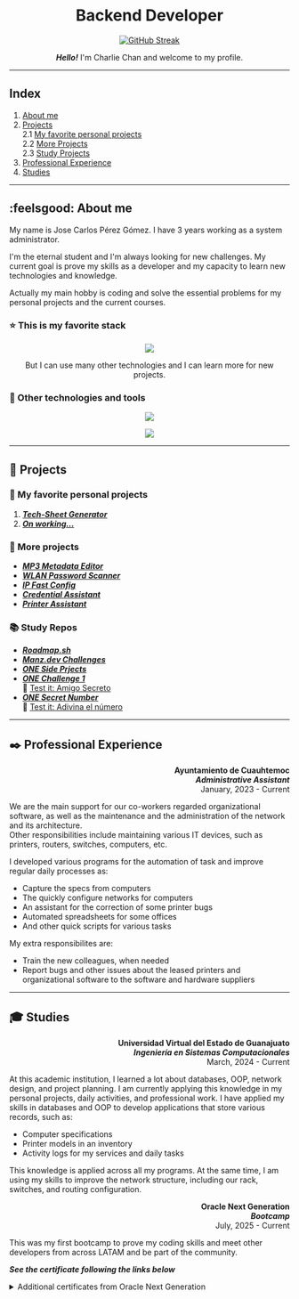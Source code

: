 <div align="center">

# Backend Developer

<a style="display: flex;" align="center">[![GitHub Streak](https://personal-streak-stats.vercel.app?user=CharlieH52&theme=dark&hide_border=true&mode=weekly)](https://git.io/streak-stats)
</a>

***Hello!*** I'm Charlie Chan and welcome to my profile.
</div>

<hr>

## Index
1. [About me](#feelsgood-about-me)
2. [Projects](#open_file_folder-projects)  
2.1 [My favorite personal projects](#star2-my-favorite-personal-projects)  
2.2 [More Projects](#file_folder-more-projects)  
2.3 [Study Projects](#books-study-repos)
3. [Professional Experience](#black_nib-professional-experience)
4. [Studies](#mortar_board-studies)

<hr>

## :feelsgood: About me
My name is Jose Carlos Pérez Gómez. I have 3 years working as a system administrator. 

I'm the eternal student and I'm always looking for new challenges. My  current goal is prove my skills as a developer and my capacity to learn new technologies and knowledge.

Actually my main hobby is coding and solve the essential problems for my personal projects and the current courses.

### :star: This is my favorite stack

<div align="center">
  <a href="https://skillicons.dev" target="_blank">
    <img src="https://skillicons.dev/icons?i=python,mysql,django,fastapi,html,css,js" />
  </a>

But I can use many other technologies and I can learn more for new projects.
</div>

### :wrench: Other technologies and tools 

<p align="center">
  <a href="https://skillicons.dev" target="_blank">
    <img src="https://skillicons.dev/icons?i=git,github,astro,sqlite,gcp,postgresql" />
  </a>
</p>
<p align="center">
  <a href="https://skillicons.dev" target="_blank">
    <img src="https://skillicons.dev/icons?i=md,vscode,linux,vercel,notion,powershell" />
  </a>
</p>

<hr>

## :open_file_folder: Projects
### :star2: My favorite personal projects

1. ***[Tech-Sheet Generator](https://github.com/CharlieH52/technical-sheet-app)***
2. ***[On working...]()***

### :file_folder: More projects

- ***[MP3 Metadata Editor](https://github.com/CharlieH52/mp3-metadata-editor)***
- ***[WLAN Password Scanner](https://github.com/CharlieH52/wlan-password-scanner)***
- ***[IP Fast Config](https://github.com/CharlieH52/ip-fast-config)***
- ***[Credential Assistant](https://github.com/CharlieH52/credential-assistant)***
- ***[Printer Assistant](https://github.com/CharlieH52/printer-assistant)***

### :books: Study Repos
- ***[Roadmap.sh](https://github.com/CharlieH52/roadmap.sh)***
- ***[Manz.dev Challenges](https://github.com/CharlieH52/manz-web-challenges)***
- ***[ONE Side Prjects](https://github.com/CharlieH52/one-proyectos_adicionales)***
- ***[ONE Challenge 1](https://github.com/CharlieH52/one-amigo_secreto)***  
:link: [Test it: Amigo Secreto](https://charlieh52.github.io/one-amigo_secreto/)
- ***[ONE Secret Number](https://github.com/CharlieH52/one-numero_secreto)***  
:link: [Test it: Adivina el número](https://charlieh52.github.io/one-numero_secreto/)

<hr>

## :black_nib: Professional Experience
<div align="right">

**Ayuntamiento de Cuauhtemoc**  
***Administrative Assistant***  
January, 2023 - Current

</div>

We are the main support for our co-workers regarded organizational software, as well as the maintenance and the administration of the network and its architecture.  
Other responsibilities include maintaining various IT devices, such as printers, routers, switches, computers, etc.

I developed various programs for the automation of task and improve regular daily processes as:
- Capture the specs from computers
- The quickly configure networks for computers
- An assistant for the correction of some printer bugs
- Automated spreadsheets for some offices
- And other quick scripts for various tasks

My extra responsibilites are:
- Train the new colleagues, when needed
- Report bugs and other issues about the leased printers and organizational software to the software and hardware suppliers

<hr>

## :mortar_board: Studies
<div align="right">

**Universidad Virtual del Estado de Guanajuato**  
***Ingeniería en Sistemas Computacionales***  
March, 2024 - Current

</div>

At this academic institution, I learned a lot about databases, OOP, network design, and project planning.
I am currently applying this knowledge in my personal projects, daily activities, and professional work.
I have applied my skills in databases and OOP to develop applications that store various records, such as:

- Computer specifications
- Printer models in an inventory
- Activity logs for my services and daily tasks

This knowledge is applied across all my programs.
At the same time, I am using my skills to improve the network structure, including our rack, switches, and routing configuration.

<div align="right">

**Oracle Next Generation**  
***Bootcamp***  
July, 2025 - Current

</div>

This was my first bootcamp to prove my coding skills and 
meet other developers from across LATAM and be part of the community.

***See the certificate following the links below***
<details>
    <summary>Additional certificates from Oracle Next Generation</summary>
    <ul>
        <li><a href="https://app.aluracursos.com/formalCertificate/5a4a9a5d-ba5e-40c3-ac7a-e7335994e2fc">Lógica de programación: sumérgete en la programación con JavaScript</a></li>
        <li><a href="https://app.aluracursos.com/formalCertificate/c134e157-aec8-455c-8376-58f728b2a9e3">Lógica de programación: explorar funciones y listas</a></li>
        <li><a href="https://app.aluracursos.com/formalCertificate/0bc5e009-aa88-4bcd-9ed0-ce5dafbdecad">Practicando Lógica de Programación</a></li>
        <li><a href="https://app.aluracursos.com/formalCertificate/8e984ab2-0a2c-40cb-9cac-5f8565bafe16">Git y GitHub: repositorio, commit y versiones</a></li>
        <li><a href="https://app.aluracursos.com/formalCertificate/7355b60c-e274-4fc2-899c-89af69ca4add">HTML y CSS: ambientes de desarrollo, estructura de archivos y tags</a></li>
        <li><a href="https://app.aluracursos.com/formalCertificate/9fbe4f6e-c6ec-414f-9b10-1aac188a5942">HTML y CSS: Clases, Posicionamiento y Flexbox</a></li>
        <li><a href="https://app.aluracursos.com/formalCertificate/fc81cffe-beb6-49bd-934a-737e98f8d96e">HTML y CSS: header, footer y variables CSS</a></li>
        <li><a href="https://app.aluracursos.com/formalCertificate/8b8b786c-bd89-43d9-a9a7-23dca956abf4">HTML y CSS: trabajando con responsividad y publicación de proyectos</a></li>
    </ul>
</details>